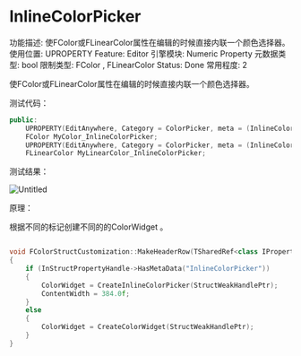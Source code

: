 # InlineColorPicker

功能描述: 使FColor或FLinearColor属性在编辑的时候直接内联一个颜色选择器。
使用位置: UPROPERTY
Feature: Editor
引擎模块: Numeric Property
元数据类型: bool
限制类型: FColor , FLinearColor 
Status: Done
常用程度: 2

使FColor或FLinearColor属性在编辑的时候直接内联一个颜色选择器。

测试代码：

```cpp
public:
	UPROPERTY(EditAnywhere, Category = ColorPicker, meta = (InlineColorPicker))
	FColor MyColor_InlineColorPicker;
	UPROPERTY(EditAnywhere, Category = ColorPicker, meta = (InlineColorPicker))
	FLinearColor MyLinearColor_InlineColorPicker;
```

测试结果：

![Untitled](InlineColorPicker/Untitled.png)

原理：

根据不同的标记创建不同的的ColorWidget 。

```cpp

void FColorStructCustomization::MakeHeaderRow(TSharedRef<class IPropertyHandle>& InStructPropertyHandle, FDetailWidgetRow& Row)
{
	if (InStructPropertyHandle->HasMetaData("InlineColorPicker"))
	{
		ColorWidget = CreateInlineColorPicker(StructWeakHandlePtr);
		ContentWidth = 384.0f;
	}
	else
	{
		ColorWidget = CreateColorWidget(StructWeakHandlePtr);
	}
}
```
